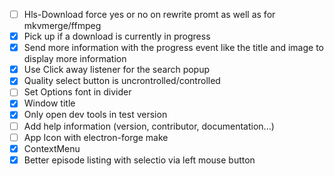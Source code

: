- [ ] Hls-Download force yes or no on rewrite promt as well as for mkvmerge/ffmpeg
- [x] Pick up if a download is currently in progress
- [x] Send more information with the progress event like the title and image to display more information
- [x] Use Click away listener for the search popup
- [x] Quality select button is uncrontrolled/controlled
- [ ] Set Options font in divider
- [x] Window title
- [x] Only open dev tools in test version
- [ ] Add help information (version, contributor, documentation...)
- [ ] App Icon with electron-forge make
- [x] ContextMenu
- [x] Better episode listing with selectio via left mouse button